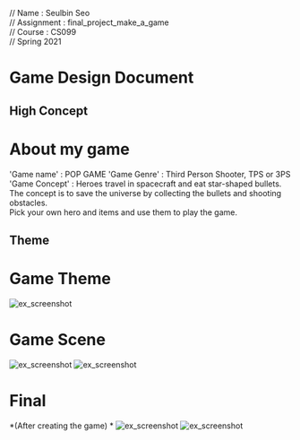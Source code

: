 // Name       : Seulbin Seo       
// Assignment : final_project_make_a_game       
// Course     : CS099      
// Spring 2021      

Game Design Document
=====================
High Concept
--------------

# About my game
 'Game name' : POP GAME
 'Game Genre' : Third Person Shooter, TPS or 3PS
 'Game Concept' : Heroes travel in spacecraft and eat star-shaped bullets.          
    The concept is to save the universe by collecting the bullets and shooting obstacles.    
    Pick your own hero and items and use them to play the game.      

Theme
-------
# Game Theme 
![ex_screenshot](./../images/theme.jpg)

# Game Scene
![ex_screenshot](./../images/before_to_start.png)
![ex_screenshot](./../images/before_to_start_2.jpg)   

# Final
*(After creating the game) *
![ex_screenshot](./../images/scene1.jpg)
![ex_screenshot](./../images/scene2.jpg)

